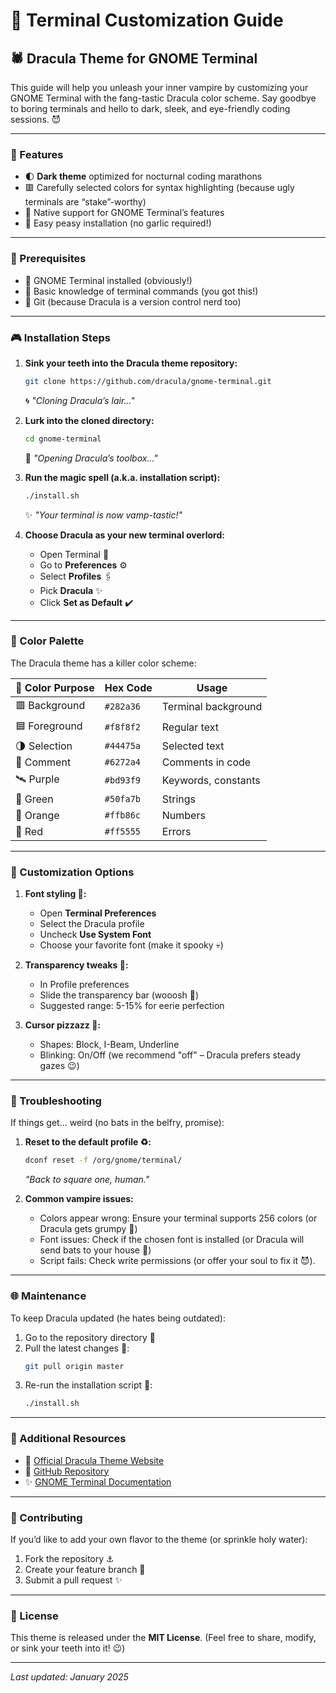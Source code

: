 # 🔮 Terminal Customization Guide
## 🕷️ Dracula Theme for GNOME Terminal

This guide will help you unleash your inner vampire by customizing your GNOME Terminal with the fang-tastic Dracula color scheme. Say goodbye to boring terminals and hello to dark, sleek, and eye-friendly coding sessions. 😈

---

### 🚀 Features
- 🌓 **Dark theme** optimized for nocturnal coding marathons
- 🟥 Carefully selected colors for syntax highlighting (because ugly terminals are “stake”-worthy)
- 🔐 Native support for GNOME Terminal’s features
- 🍎 Easy peasy installation (no garlic required!)

---

### 🔹 Prerequisites
- 🌭 GNOME Terminal installed (obviously!)
- 👷️ Basic knowledge of terminal commands (you got this!)
- 🔧 Git (because Dracula is a version control nerd too)

---

### 🎮 Installation Steps

1. **Sink your teeth into the Dracula theme repository:**
   ```bash
   git clone https://github.com/dracula/gnome-terminal.git
   ```
   🌀 *"Cloning Dracula’s lair..."*

2. **Lurk into the cloned directory:**
   ```bash
   cd gnome-terminal
   ```
   🔧 *"Opening Dracula’s toolbox..."*

3. **Run the magic spell (a.k.a. installation script):**
   ```bash
   ./install.sh
   ```
   ✨ *"Your terminal is now vamp-tastic!"*

4. **Choose Dracula as your new terminal overlord:**
   - Open Terminal 🌚
   - Go to **Preferences** ⚙️
   - Select **Profiles** 🖇️
   - Pick **Dracula** ✨
   - Click **Set as Default** ✔️

---

### 🎉 Color Palette
The Dracula theme has a killer color scheme:

| 🔹 **Color Purpose**    | **Hex Code**  | **Usage**              |
|-----------------|-----------|--------------------------|
| 🟥 Background      | `#282a36` | Terminal background      |
| 🟦 Foreground      | `#f8f8f2` | Regular text            |
| 🌗 Selection       | `#44475a` | Selected text           |
| 🔎 Comment         | `#6272a4` | Comments in code        |
| 🛰 Purple          | `#bd93f9` | Keywords, constants     |
| 🌿 Green           | `#50fa7b` | Strings                 |
| 🍊 Orange          | `#ffb86c` | Numbers                 |
| 🔴 Red            | `#ff5555` | Errors                  |

---

### 🔧 Customization Options

1. **Font styling 🌌:**
   - Open **Terminal Preferences**
   - Select the Dracula profile
   - Uncheck **Use System Font**
   - Choose your favorite font (make it spooky 💀)

2. **Transparency tweaks 🔄:**
   - In Profile preferences
   - Slide the transparency bar (wooosh 💨)
   - Suggested range: 5-15% for eerie perfection

3. **Cursor pizzazz 🔄:**
   - Shapes: Block, I-Beam, Underline
   - Blinking: On/Off (we recommend "off" – Dracula prefers steady gazes 😉)

---

### 🚫 Troubleshooting

If things get... weird (no bats in the belfry, promise):

1. **Reset to the default profile ♻️:**
   ```bash
   dconf reset -f /org/gnome/terminal/
   ```
   *"Back to square one, human."*

2. **Common vampire issues:**
   - Colors appear wrong: Ensure your terminal supports 256 colors (or Dracula gets grumpy 💩)
   - Font issues: Check if the chosen font is installed (or Dracula will send bats to your house 🪇)
   - Script fails: Check write permissions (or offer your soul to fix it 😈).

---

### 🌐 Maintenance

To keep Dracula updated (he hates being outdated):

1. Go to the repository directory 🏢
2. Pull the latest changes 🎢:
   ```bash
   git pull origin master
   ```
3. Re-run the installation script 💋:
   ```bash
   ./install.sh
   ```

---

### 🎁 Additional Resources

- 🔰 [Official Dracula Theme Website](https://draculatheme.com)
- 🔬 [GitHub Repository](https://github.com/dracula/gnome-terminal)
- ✨ [GNOME Terminal Documentation](https://help.gnome.org/users/gnome-terminal/stable/)

---

### 🍇 Contributing

If you’d like to add your own flavor to the theme (or sprinkle holy water):

1. Fork the repository ⚓
2. Create your feature branch 🔄
3. Submit a pull request ✨

---

### 🌱 License

This theme is released under the **MIT License**. (Feel free to share, modify, or sink your teeth into it! 😉)

---

*Last updated: January 2025*
